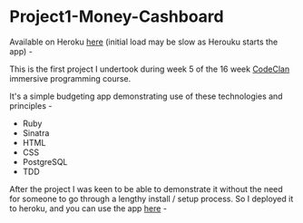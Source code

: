 # Project1-Money-Cashboard

Available on Heroku [here](https://glacial-scrubland-75610.herokuapp.com/) (initial load may be slow as Herouku starts the app) - 

This is the first project I undertook during week 5 of the 16 week [CodeClan](http://www.codeclan.com) immersive programming course.

It's a simple budgeting app demonstrating use of these technologies and principles -

- Ruby
- Sinatra
- HTML
- CSS
- PostgreSQL
- TDD

After the project I was keen to be able to demonstrate it without the need for someone to go through a lengthy install / setup process. So I deployed it to heroku, and you can use the app [here](https://glacial-scrubland-75610.herokuapp.com/) -

